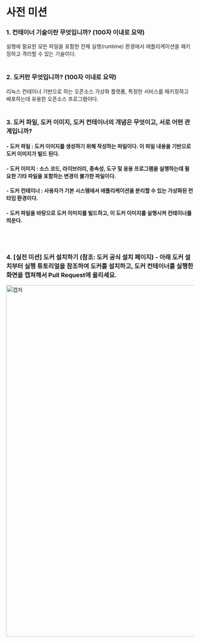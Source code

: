 # 사전 미션

### 1. 컨테이너 기술이란 무엇입니까? (100자 이내로 요약)
실행에 필요한 모든 파일을 포함한 전체 실행(runtime) 환경에서 애플리케이션을 패키징하고 격리할 수 있는 기술이다.
</br>
</br>

### 2. 도커란 무엇입니까? (100자 이내로 요약)
리눅스 컨테이너 기반으로 하는 오픈소스 가상화 플랫폼, 특정한 서비스를 패키징하고 배포하는데 유용한 오픈소스 프로그램이다.
</br>
</br>

### 3. 도커 파일, 도커 이미지, 도커 컨테이너의 개념은 무엇이고, 서로 어떤 관계입니까?
#### - 도커 파일 : 도커 이미지를 생성하기 위해 작성하는 파일이다. 이 파일 내용을 기반으로 도커 이미지가 빌드 된다.
#### - 도커 이미지 : 소스 코드, 라이브러리, 종속성, 도구 및 응용 프로그램을 실행하는데 필요한 기타 파일을 포함하는 변경이 불가한 파일이다.
#### - 도커 컨테이너 : 사용자가 기본 시스템에서 애플리케이션을 분리할 수 있는 가상화된 런타임 환경이다.
#### - 도커 파일을 바탕으로 도커 이미지를 빌드하고, 이 도커 이미지를 실행시켜 컨테이너를 띄운다.
</br>
</br>

### 4. [실전 미션] 도커 설치하기 (참조: 도커 공식 설치 페이지) - 아래 도커 설치부터 실행 튜토리얼을 참조하여 도커를 설치하고, 도커 컨테이너를 실행한 화면을 캡쳐해서 Pull Request에 올리세요.
<img width="943" alt="캡처" src="https://github.com/daseulsong-git/Blog-Search/assets/50701343/19224783-46e9-4c0a-b781-97f40885b56b">

</br>